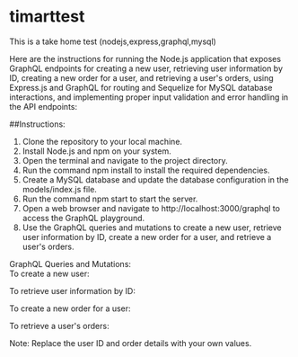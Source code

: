 # timarttest  
This is a take home test (nodejs,express,graphql,mysql)  

Here are the instructions for running the Node.js application that exposes GraphQL endpoints for creating a new user, retrieving user information by ID, creating a new order for a user, and retrieving a user's orders, using Express.js and GraphQL for routing and Sequelize for MySQL database interactions, and implementing proper input validation and error handling in the API endpoints:  


##Instructions:  
1. Clone the repository to your local machine.  
2. Install Node.js and npm on your system.  
3. Open the terminal and navigate to the project directory.  
4. Run the command npm install to install the required dependencies.  
5. Create a MySQL database and update the database configuration in the models/index.js file.  
6. Run the command npm start to start the server.  
7. Open a web browser and navigate to http://localhost:3000/graphql to access the GraphQL playground.  
8. Use the GraphQL queries and mutations to create a new user, retrieve user information by ID, create a new order for a user, and retrieve a user's orders.    

GraphQL Queries and Mutations:  
To create a new user:  

<script>
mutation {  
  createUser(input: { name: "John Doe", email: "johndoe@example.com" }) {  
    id  
    name  
    email  
  }  
}  
</script>

To retrieve user information by ID:  
<script>
query {  
  user(id: 1) {  
    id  
    name  
    email  
    orders {  
      id  
      date  
      amount  
    }  
  }  
}  
</script>

To create a new order for a user:  
<script>
mutation {  
  createOrder(input: { date: "2023-10-20", amount: 100.0, userId: 1 }) {  
    id  
    date  
    amount  
    user {  
      id  
      name  
      email  
    }  
  }  
}  
</script>  

To retrieve a user's orders:  
<script>
query {  
  orders(userId: 1) {  
    id  
    date  
    amount  
    user {  
      id  
      name  
      email  
    }  
  }  
}  
</script>  

Note: Replace the user ID and order details with your own values.  







